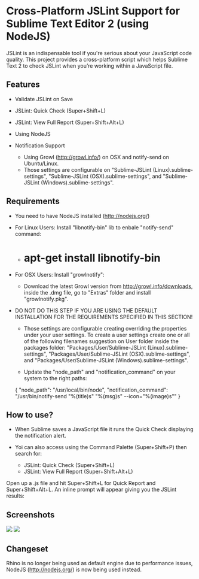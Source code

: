 Cross-Platform JSLint Support for Sublime Text Editor 2 (using NodeJS)
========================

JSLint is an indispensable tool if you're serious about your JavaScript code quality. This project provides a cross-platform script which helps Sublime Text 2 to check JSLint when you’re working within a JavaScript file.

Features
-------------

- Validate JSLint on Save

- JSLint: Quick Check (Super+Shift+L)

- JSLint: View Full Report (Super+Shift+Alt+L)

- Using NodeJS

- Notification Support
	- Using Growl (http://growl.info/) on OSX and notify-send on Ubuntu/Linux.
	- Those settings are configurable on "Sublime-JSLint (Linux).sublime-settings", "Sublime-JSLint (OSX).sublime-settings", and "Sublime-JSLint (Windows).sublime-settings".

Requirements
-------------

- You need to have NodeJS installed (http://nodejs.org/)

- For Linux Users: Install "libnotify-bin" lib to enbale "notify-send" command:

	- # apt-get install libnotify-bin

- For OSX Users: Install "growlnotify":

	- Download the latest Growl version from http://growl.info/downloads, inside the .dmg file, go to "Extras" folder and install "growlnotify.pkg".

- DO NOT DO THIS STEP IF YOU ARE USING THE DEFAULT INSTALLATION FOR THE REQUIREMENTS SPECIFIED IN THIS SECTION!
	
	- Those settings are configurable creating overriding the properties under your user settings. To create a user settings create one or all of the following filenames suggestion on User folder inside the packages folder:  "Packages/User/Sublime-JSLint (Linux).sublime-settings", "Packages/User/Sublime-JSLint (OSX).sublime-settings", and "Packages/User/Sublime-JSLint (Windows).sublime-settings".

	- Update the "node_path" and "notification_command" on your system to the right paths:

	{
		"node_path": "/usr/local/bin/node",
		"notification_command": "/usr/bin/notify-send \"%(title)s\" \"%(msg)s\" --icon=\"%(image)s\""
	}

How to use?
-------------

- When Sublime saves a JavaScript file it runs the Quick Check displaying the notification alert.

- Yoi can also access using the Command Palette (Super+Shift+P) then search for:

	- JSLint: Quick Check (Super+Shift+L)
	- JSLint: View Full Report (Super+Shift+Alt+L)

Open up a .js file and hit Super+Shift+L for Quick Report and Super+Shift+Alt+L. An inline prompt will appear giving you the JSLint results:

Screenshots
-------------

![](https://github.com/eduardolundgren/Sublime-JSLint/raw/master/images/screenshot.png)
![](https://github.com/eduardolundgren/Sublime-JSLint/raw/master/images/preview.png)

Changeset
-------------

Rhino is no longer being used as default engine due to performance issues, NodeJS (http://nodejs.org/) is now being used instead.